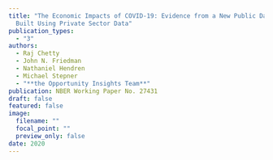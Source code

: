 ```yaml
---
title: "The Economic Impacts of COVID-19: Evidence from a New Public Database
  Built Using Private Sector Data"
publication_types:
  - "3"
authors:
  - Raj Chetty
  - John N. Friedman
  - Nathaniel Hendren
  - Michael Stepner
  - "**the Opportunity Insights Team**"
publication: NBER Working Paper No. 27431
draft: false
featured: false
image:
  filename: ""
  focal_point: ""
  preview_only: false
date: 2020
---
```

